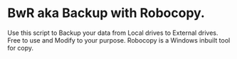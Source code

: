 # BwR aka Backup with Robocopy.
Use this script to Backup your data from Local drives to External drives.
Free to use and Modify to your purpose.
Robocopy is a Windows inbuilt tool for copy.